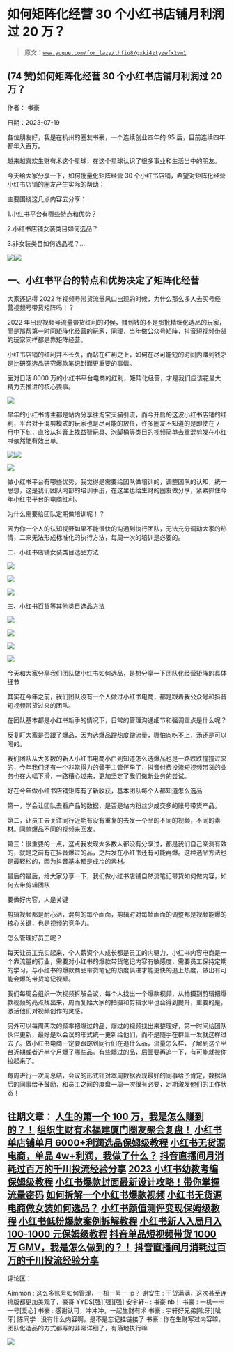 # 如何矩阵化经营 30 个小红书店铺月利润过 20 万？

> 原文：[`www.yuque.com/for_lazy/thfiu8/gxki4ztyzwfx1vm1`](https://www.yuque.com/for_lazy/thfiu8/gxki4ztyzwfx1vm1)



## (74 赞)如何矩阵化经营 30 个小红书店铺月利润过 20 万？ 

作者： 书豪 

日期：2023-07-19 

各位朋友好，我是在杭州的圈友书豪，一个连续创业四年的 95 后，目前连续四年都年入百万。 

越来越喜欢生财有术这个星球，在这个星球认识了很多事业和生活当中的朋友。 

今天给大家分享一下，如何批量化矩阵经营 30 个小红书店铺，希望对矩阵化经营小红书店铺的圈友产生实际的帮助； 

主要围绕这几点内容去分享： 

1.小红书平台有哪些特点和优势？ 

2.小红书店铺女装类目如何选品？ 

3.非女装类目如何选品呢？... 

![](img/c2bcb96f41f4fd2ef64aa25da541a918.png)![](img/5d97da1ebe5f9228c110c6e87e131311.png) 

## 

## 

## 一、小红书平台的特点和优势决定了矩阵化经营 

大家还记得 2022 年视频号带货流量风口出现的时候，为什么那么多人去买号经营视频号带货矩阵吗！？ 

2022 年出现视频号流量带货红利的时候，赚到钱的不是那批精细化选品的玩家，而是那帮第一时间矩阵化经营的玩家，同理，当年做公众号矩阵，抖音短视频带货的玩家同样都是靠矩阵经营。 

小红书店铺的红利并不长久，而站在红利之上，如何在尽可能短的时间内赚到钱才是比研究选品研究爆款笔记封面更重要的事情。 

面对日活 8000 万的小红书平台电商的红利，矩阵化经营，才是我们应该花最大精力去推进的核心要事。 

![](img/2c3773b1942ac84066b208c3a2b4ad93.png) 

早年的小红书博主都是站内分享往淘宝天猫引流，而今开启的这波小红书店铺的红利，平台对于混剪模式的玩家也是尽可能的放任，许多圈友不知道的是即使在 7 月中下旬，直接从抖音上找益智玩具、泡脚桶等类目的视频简单去重混剪发在小红书依然能有效出单。 

![](img/1c8795b3a1eed8c38b0293a2663c643e.png)![](img/cc8f8446efeb3d35f46e784026e30acc.png) 

![](img/ab6f087a401cac040caee205fd8936e8.png) 

做小红书平台有哪些优势，我觉得是需要给团队做培训的，调整团队的认知，统一思想，这是我们团队内部的培训手册，在这里也给生财的圈友做分享，紧紧抓住今年小红书平台的电商红利。 

为什么需要给团队定期做培训呢！？ 

因为你一个人的认知视野如果不能很快的沟通到执行团队，无法充分调动大家的热情，二来无法形成标准化的执行方法，每周一次的培训是必要的。 

二、小红书店铺女装类目选品方法 

![](img/31283b6216c04190f8a66492e74915db.png) 

![](img/f1266df3b7d0b52e9b9cb5eb86261e98.png) 

![](img/bbeac6f2b7cfd97a91d57c30ce20b497.png) 

三、小红书百货等其他类目选品方法 

![](img/257b1adc00056634704d7b93dabd9944.png) 

![](img/c60bc235032f76fc5d810775e4c6bb41.png) 

![](img/72a24d610a0015c1cbc6ae63de0e700e.png) 

![](img/f759927c29c72d0db65fc50f49afcc23.png) 

今天和大家分享我们团队做小红书如何选品，是想分享一下团队化经营矩阵的具体细节 

其实在今年之前，我们团队没有一个人做过小红书电商，都是跟着我公众号和抖音短视频带货过来的团队。 

在团队基本都是小红书新手的情况下，日常的管理沟通细节和强调重点是什么呢？ 

反复盯大家是否跟了爆品，因为选爆品蹭热度蹭流量，哪怕肉吃不上，汤还是可以喝的。 

我们团队从大多数的新人小红书电商小白到知道怎么选爆品也是一路跌跌撞撞过来的，今年我们还有一个非常得力的骨干主管怀孕了，抖音付费投流短视频带货的业务也在大幅下滑，一路糟心过来，更加坚定了我们做新业务的尝试。 

好在今年做小红书店铺矩阵有了新收获，基本团队每个人都知道怎么选品 

第一，学会让团队去看产品的数据，是否是站内粉丝少成交多的账号带货产品。 

第二，让员工去关注同行近期有没有重复的去发一个品的不同的视频，不同的素材。同款爆品不同的视频来回发。 

第三：很重要的一点，这点我发现大多数人都没有分享过，都是我们自己亲测有效的，就是之前有在抖音爆过的品，之后发在小红书还有可能再爆。这种选品方法也是最轻松的，因为抖音基本都是成片的素材。 

最后的最后，给大家分享一下，我们做小红书店铺自然流笔记带货如何做内容，如何去带剪辑团队 

要做好内容，人是关键 

剪辑视频都是耐心活，混剪的每个画面，剪辑时对每帧画面的调整都是视频能爆的核心关键，也是视频的竞争力。 

怎么管理好员工呢？ 

每天让员工充实起来，个人薪资个人成长都是员工的内驱力，小红书内容电商是一个靠流量的行业，需要对小红书的爆款带货笔记内容有敏感度，需要员工保持定期的学习，与小红书的爆款商品带货笔记的热度俱进才能更快的追上热度，做出有可能会爆的带货笔记视频。 

我们每周会组织一次视频拆解会议，每个人找出一个爆款视频，从拍摄到剪辑把爆款视频的亮点找出来，周而复始大家的拍摄和剪辑水平也会得到提升，重要的是，激活他们对视频创作的灵感。 

另外可以每周两次的频率把爆过的品，爆过的视频找出来整理好，第一时间给团队伙伴更新，最好是以会议的形式统一更新给他们，而不是随手在群里一发就这样过去了。做小红书电商一定要跟踪到同行们在追什么品，流量怎么样，了解到这个平台近期或者近半个月爆了哪些品。有些爆过的品，后面要再追一下，有可能就被你拉起来了。 

每周进行一次周总结，会议的形式针对本周数据表现最好的同事给予肯定，数据落后的同事给予鼓励，和员工之间的度盘一周一次很有必要，定期激发他们的工作状态！ 

## 往期文章： <ne-h3 id="dd667cb0" data-lake-id="dd667cb0">[人生的第一个 100 万，我是怎么赚到的？！](https://articles.zsxq.com/id_kek27cqo56wf.html)</ne-h3> <ne-h4 id="c6ff19e8" data-lake-id="c6ff19e8">[组织生财有术福建厦门圈友聚会复盘！](https://articles.zsxq.com/id_7gqhllpk7tpk.html)</ne-h4> <ne-h3 id="b0a18646" data-lake-id="b0a18646">[小红书单店铺单月 6000+利润选品保姆级教程](https://articles.zsxq.com/id_xwveu3e0usfv.html)</ne-h3> <ne-h3 id="7dfe62ce" data-lake-id="7dfe62ce">[小红书无货源电商，单品 4w+利润，我做了什么？](https://articles.zsxq.com/id_8o3ptacdp6mj.html)</ne-h3> <ne-h3 id="673e56f5" data-lake-id="673e56f5">[抖音直播间月消耗过百万的千川投流经验分享](https://articles.zsxq.com/id_d3zembkeh2cw.html)</ne-h3> <ne-h3 id="71707296" data-lake-id="71707296">[2023 小红书幼教考编保姆级教程](https://articles.zsxq.com/id_cpdec6j4xtho.html)</ne-h3> <ne-h3 id="8b2491f0" data-lake-id="8b2491f0">[小红书爆款封面最新设计攻略！带你掌握流量密码](https://articles.zsxq.com/id_bbisxulzsup1.html)</ne-h3> <ne-h3 id="60b5aec1" data-lake-id="60b5aec1">[如何拆解一个小红书爆款视频](https://articles.zsxq.com/id_opo78sxacew9.html)</ne-h3> <ne-h3 id="745f49cc" data-lake-id="745f49cc">[小红书无货源电商做女装如何选品？](https://articles.zsxq.com/id_1wxixz3rofb3.html)</ne-h3> <ne-h3 id="417ae9e5" data-lake-id="417ae9e5">[小红书颜值测评变现保姆级教程](https://articles.zsxq.com/id_15njj2g5hxfr.html)</ne-h3> <ne-h3 id="530dd444" data-lake-id="530dd444">[小红书低粉爆款案例拆解教程](https://articles.zsxq.com/id_0nmnwdg6mb0l.html)</ne-h3> <ne-h3 id="6054e001" data-lake-id="6054e001">[小红书新人入局月入 100-1000 元保姆级教程](https://articles.zsxq.com/id_sbk8lqv5unca.html)</ne-h3> <ne-h3 id="9039450f" data-lake-id="9039450f"> </ne-h3> <ne-h3 id="065ebffa" data-lake-id="065ebffa">[抖音单品短视频带货 1000 万 GMV，我是怎么做到的？！](https://articles.zsxq.com/id_qoak1w7ptnwf.html)</ne-h3> <ne-h3 id="673e56f5-1" data-lake-id="673e56f5-1">[抖音直播间月消耗过百万的千川投流经验分享](https://articles.zsxq.com/id_d3zembkeh2cw.html)</ne-h3> <ne-h3 id="9039450f-1" data-lake-id="9039450f-1"> </ne-h3> <ne-h3 id="9039450f-2" data-lake-id="9039450f-2"> </ne-h3> 

评论区： 

Aimmon : 这么多账号如何管理，一机一号一 ip？ 谢安生 : 干货满满，这次甚至连排版都更加美观了，豪哥 YYDS[强][强][强] 安宇轩~ : 书豪 nb！ 书豪 : 一机一卡一号[爱心] 书豪 : 感谢认可，冲冲冲，一起生财有术 书豪 : 宇轩好兄弟[呲牙][呲牙] 陈同学 : 没有什么内容啊，是不是忘记挂链接了 书豪 : 你在生财写过内容嘛，团队化选品的方式都写的非常详细了，有落地执行嘛 

![](img/894d30a529e7c37bcd3392323c99941c.png) 